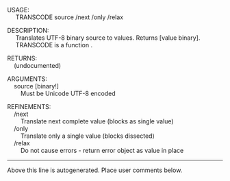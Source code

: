 USAGE:  
&nbsp;&nbsp;&nbsp;&nbsp;&nbsp;TRANSCODE&nbsp;source&nbsp;/next&nbsp;/only&nbsp;/relax  
  
DESCRIPTION:  
&nbsp;&nbsp;&nbsp;&nbsp;&nbsp;Translates&nbsp;UTF-8&nbsp;binary&nbsp;source&nbsp;to&nbsp;values.&nbsp;Returns&nbsp;[value&nbsp;binary].  
&nbsp;&nbsp;&nbsp;&nbsp;&nbsp;TRANSCODE&nbsp;is&nbsp;a&nbsp;function&nbsp;.  
  
RETURNS:  
&nbsp;&nbsp;&nbsp;&nbsp;(undocumented)  
  
ARGUMENTS:  
&nbsp;&nbsp;&nbsp;&nbsp;source&nbsp;[binary!]  
&nbsp;&nbsp;&nbsp;&nbsp;&nbsp;&nbsp;&nbsp;&nbsp;Must&nbsp;be&nbsp;Unicode&nbsp;UTF-8&nbsp;encoded  
  
REFINEMENTS:  
&nbsp;&nbsp;&nbsp;&nbsp;/next  
&nbsp;&nbsp;&nbsp;&nbsp;&nbsp;&nbsp;&nbsp;&nbsp;Translate&nbsp;next&nbsp;complete&nbsp;value&nbsp;(blocks&nbsp;as&nbsp;single&nbsp;value)  
&nbsp;&nbsp;&nbsp;&nbsp;/only  
&nbsp;&nbsp;&nbsp;&nbsp;&nbsp;&nbsp;&nbsp;&nbsp;Translate&nbsp;only&nbsp;a&nbsp;single&nbsp;value&nbsp;(blocks&nbsp;dissected)  
&nbsp;&nbsp;&nbsp;&nbsp;/relax  
&nbsp;&nbsp;&nbsp;&nbsp;&nbsp;&nbsp;&nbsp;&nbsp;Do&nbsp;not&nbsp;cause&nbsp;errors&nbsp;-&nbsp;return&nbsp;error&nbsp;object&nbsp;as&nbsp;value&nbsp;in&nbsp;place  
___
Above this line is autogenerated. Place user comments below.